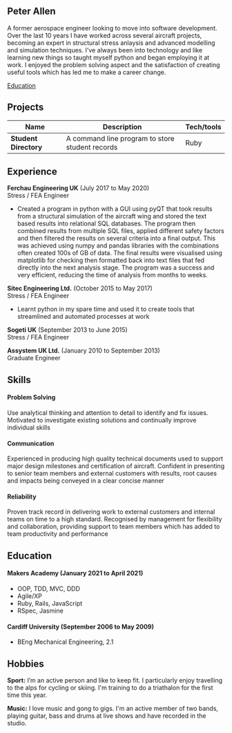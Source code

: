 ## Peter Allen

A former aerospace engineer looking to move into software development. Over the last 10 years I have worked across several aircraft projects, becoming an expert in structural stress anlaysis and advanced modelling and simulation techniques. I've always been into technology and like learning new things so taught myself python and began employing it at work. I enjoyed the problem solving aspect and the satisfaction of creating useful tools which has led me to make a career change.

[Education](#Education)


## Projects

| Name                         | Description       | Tech/tools        |
| ---------------------------- | ----------------- | ----------------- |
| **Student Directory**        | A command line program to store student records | Ruby              |

## Experience

**Ferchau Engineering UK** (July 2017 to May 2020)  
Stress / FEA Engineer

- Created a program in python with a GUI using pyQT that took results from a structural simulation of the aircraft wing and stored the text based results into relational SQL databases. The program then combined results from multiple SQL files, applied different safety factors and then filtered the results on several criteria into a final output. This was achieved using numpy and pandas libraries with the combinations often created 100s of GB of data. The final results were visualised using matplotlib for checking then formatted back into text files that fed directly into the next analysis stage. The program was a success and very efficient, reducing the time of analysis from months to weeks.

**Sitec Engineering Ltd.** (October 2015 to May 2017)  
Stress / FEA Engineer

- Learnt python in my spare time and used it to create tools that streamlined and automated processes at work

**Sogeti UK** (September 2013 to June 2015)  
Stress / FEA Engineer

**Assystem UK Ltd.** (January 2010 to September 2013)  
Graduate Engineer

## Skills

#### Problem Solving
Use analytical thinking and attention to detail to identify and fix issues. Motivated to investigate existing solutions and continually improve individual skills

#### Communication
Experienced in producing high quality technical documents used to support major design milestones and certification of aircraft. Confident in presenting  to senior team members and external customers with results, root causes and impacts being conveyed in a clear concise manner

#### Reliability
Proven track record in delivering work to external customers and internal teams on time to a high standard. Recognised by management for flexibility and collaboration, providing support to team members which has added to team productivity and performance

## Education

#### Makers Academy (January 2021 to April 2021)

- OOP, TDD, MVC, DDD
- Agile/XP
- Ruby, Rails, JavaScript
- RSpec, Jasmine

#### Cardiff University (September 2006 to May 2009)

- BEng Mechanical Engineering, 2.1

## Hobbies

**Sport:** I’m an active person and like to keep fit. I particularly enjoy travelling to the alps for cycling or skiing. I'm training to do a triathalon for the first time this year.

**Music:** I love music and gong to gigs. I'm an active member of two bands, playing guitar, bass and drums at live shows and have recorded in the studio.
